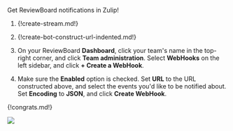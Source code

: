 Get ReviewBoard notifications in Zulip!

1. {!create-stream.md!}

1. {!create-bot-construct-url-indented.md!}

1. On your ReviewBoard **Dashboard**, click your team's name in the top-right
   corner, and click **Team administration**. Select **WebHooks** on the
   left sidebar, and click **+ Create a WebHook**.

1. Make sure the **Enabled** option is checked. Set **URL** to the URL constructed
   above, and select the events you'd like to be notified about. Set **Encoding**
   to **JSON**, and click **Create WebHook**.

{!congrats.md!}

![](/static/images/integrations/reviewboard/001.png)
